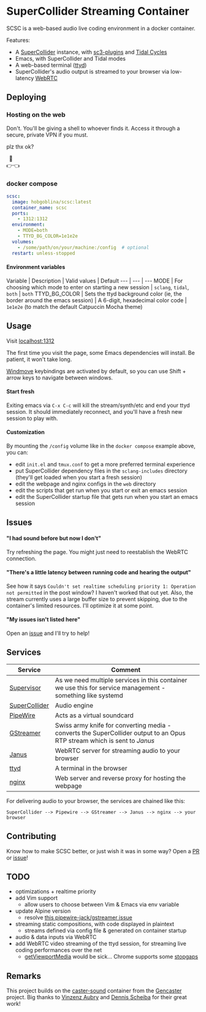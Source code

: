 # SuperCollider Streaming Container

SCSC is a web-based audio live coding environment in a docker container.

Features:
- A [SuperCollider](https://supercollider.github.io) instance, with [sc3-plugins](https://supercollider.github.io/sc3-plugins) and [Tidal Cycles](https://tidalcycles.org)
- Emacs, with SuperCollider and Tidal modes
- A web-based terminal ([ttyd](https://github.com/tsl0922/ttyd))
- SuperCollider's audio output is streamed to your browser via low-latency [WebRTC](https://janus.conf.meetecho.com)

## Deploying

### Hosting on the web

Don't. You'll be giving a shell to whoever finds it. Access it through a secure, private VPN if you must.

plz thx ok?

&ensp;🥺<br>👉👈

### docker compose

```yaml
scsc:
  image: hobgoblina/scsc:latest
  container_name: scsc
  ports:
    - 1312:1312
  environment:
    - MODE=both
    - TTYD_BG_COLOR=1e1e2e
  volumes:
    - /some/path/on/your/machine:/config  # optional
  restart: unless-stopped
```

#### Environment variables

Variable | Description | Valid values | Default
--- | --- | ---
MODE | For choosing which mode to enter on starting a new session | `sclang`, `tidal`, `both` | `both`
TTYD_BG_COLOR | Sets the ttyd background color (ie, the border around the emacs session) | A 6-digit, hexadecimal color code | `1e1e2e` (to match the default Catpuccin Mocha theme)

## Usage

Visit [localhost:1312](http://localhost:1312)

The first time you visit the page, some Emacs dependencies will install. Be patient, it won't take long.

[Windmove](https://www.emacswiki.org/emacs/WindMove) keybindings are activated by default, so you can use Shift + arrow keys to navigate between windows.

#### Start fresh

Exiting emacs via `C-x C-c` will kill the stream/synth/etc and end your ttyd session. It should immediately reconnect, and you'll have a fresh new session to play with.

#### Customization

By mounting the `/config` volume like in the `docker compose` example above, you can: 
- edit `init.el` and `tmux.conf` to get a more preferred terminal experience
- put SuperCollider dependency files in the `sclang-includes` directory (they'll get loaded when you start a fresh session)
- edit the webpage and nginx configs in the `web` directory
- edit the scripts that get run when you start or exit an emacs session
- edit the SuperCollider startup file that gets run when you start an emacs session

## Issues

#### "I had sound before but now I don't"

Try refreshing the page. You might just need to reestablish the WebRTC connection.

#### "There's a little latency between running code and hearing the output"

See how it says `Couldn't set realtime scheduling priority 1: Operation not permitted` in the post window? I haven't worked that out yet. Also, the stream currently uses a large buffer size to prevent skipping, due to the container's limited resources. I'll optimize it at some point.

#### "My issues isn't listed here"

Open an [issue](https://github.com/spectral-discord/SuperCollider-StreamerContainer/issues) and I'll try to help!

## Services

Service | Comment
--- | ---
[Supervisor](http://supervisord.org/) | As we need multiple services in this container we use this for service management - something like systemd
[SuperCollider](https://supercollider.github.io) | Audio engine
[PipeWire](https://pipewire.org) | Acts as a virtual soundcard
[GStreamer](https://gstreamer.freedesktop.org) | Swiss army knife for converting media - converts the SuperCollider output to an Opus RTP stream which is sent to *Janus*
[Janus](https://janus.conf.meetecho.com) | WebRTC server for streaming audio to your browser
[ttyd](https://github.com/tsl0922/ttyd) | A terminal in the browser
[nginx](https://nginx.org/en) | Web server and reverse proxy for hosting the webpage

For delivering audio to your browser, the services are chained like this:

```text
SuperCollider --> Pipewire --> GStreamer --> Janus --> nginx --> your browser
```

## Contributing

Know how to make SCSC better, or just wish it was in some way? Open a [PR](https://github.com/spectral-discord/SuperCollider-StreamerContainer/pulls) or [issue](https://github.com/spectral-discord/SuperCollider-StreamerContainer/issues)!

## TODO

- optimizations + realtime priority
- add Vim support
  - allow users to choose between Vim & Emacs via env variable
- update Alpine version
  - resolve [this pipewire-jack/gstreamer issue](https://gitlab.freedesktop.org/gstreamer/gstreamer/-/issues/3092)
- streaming static compositions, with code displayed in plaintext
  - streams defined via config file & generated on container startup
- audio & data inputs via WebRTC
- add WebRTC video streaming of the ttyd session, for streaming live coding performances over the net
  - [getViewportMedia](https://w3c.github.io/mediacapture-viewport/) would be sick... Chrome supports some [stopgaps](https://developer.chrome.com/docs/web-platform/screen-sharing-controls/)

## Remarks

This project builds on the [caster-sound](https://github.com/Gencaster/gencaster/tree/main/caster-sound) container from the [Gencaster](https://github.com/Gencaster/gencaster) project. Big thanks to [Vinzenz Aubry](https://github.com/vin-ni) and [Dennis Scheiba](https://github.com/capital-G) for their great work!

